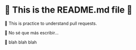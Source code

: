 # 🚀 This is the README.md file 🚀

🌟 This is practice to understand pull requests.

🌟 No sé que más escribir...

🌟 blah blah blah